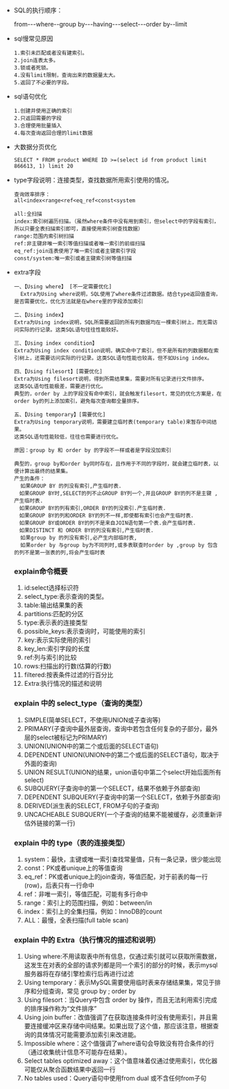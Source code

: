 - SQL的执行顺序：

  from---where--group by---having---select---order by--limit
  
- sql慢常见原因

  ```
  1.索引未匹配或者没有建索引。
  2.join连表太多。
  3.锁或者死锁。
  4.没有limit限制，查询出来的数据量太大。
  5.返回了不必要的字段。
  ```
  
- sql语句优化

  ```
  1.创建并使用正确的索引
  2.只返回需要的字段
  3.合理使用批量插入
  4.每次查询返回合理的limit数据
  ```

- 大数据分页优化

  ```
  SELECT * FROM product WHERE ID >=(select id from product limit 866613, 1) limit 20
  ```

  



- type字段说明：连接类型，查找数据所用索引使用的情况。

  ```
  查询效率排序：
  all<index<range<ref<eq_ref<const<system
  
  all:全扫描
  index:索引树遍历扫描。（虽然where条件中没有用到索引，但select中的字段有索引，所以只要全表扫描索引即可，直接使用索引树查找数据）
  range:范围内索引树扫描
  ref:非主键非唯一索引等值扫描或者唯一索引的前缀扫描
  eq_ref:join连表使用了唯一索引或者主键索引字段
  const/system:唯一索引或者主键索引树等值扫描
  ```

- extra字段

  ```
  一、【Using where】 [不一定需要优化]
  	Extra为Using where说明，SQL使用了where条件过滤数据。结合type返回值查询，是否需要优化，优化方法就是在where里的字段添加索引
  	
  二、【Using index】
  Extra为Using index说明，SQL所需要返回的所有列数据均在一棵索引树上，而无需访问实际的行记录。这类SQL语句往往性能较好。
  
  三、【Using index condition】
  Extra为Using index condition说明，确实命中了索引，但不是所有的列数据都在索引树上，还需要访问实际的行记录。这类SQL语句性能也较高，但不如Using index。
  
  四、【Using filesort】[需要优化]
  Extra为Using filesort说明，得到所需结果集，需要对所有记录进行文件排序。
  这类SQL语句性能极差，需要进行优化。
  典型的，order by 上的字段没有命中索引，就会触发filesort，常见的优化方案是，在order by的列上添加索引，避免每次查询都全量排序。
  
  五、【Using temporary】[需要优化]
  Extra为Using temporary说明，需要建立临时表(temporary table)来暂存中间结果。
  这类SQL语句性能较低，往往也需要进行优化。
  
  原因：group by 和 order by 的字段不一样或者是字段没加索引
  
  典型的，group by和order by同时存在，且作用于不同的字段时，就会建立临时表，以便计算出最终的结果集。
  产生的条件：
  	如果GROUP BY 的列没有索引,产生临时表.
  　如果GROUP BY时,SELECT的列不止GROUP BY列一个,并且GROUP BY的列不是主键 ,产生临时表.
  　如果GROUP BY的列有索引,ORDER BY的列没索引.产生临时表.
  　如果GROUP BY的列和ORDER BY的列不一样,即使都有索引也会产生临时表.
  　如果GROUP BY或ORDER BY的列不是来自JOIN语句第一个表.会产生临时表.
  　如果DISTINCT 和 ORDER BY的列没有索引,产生临时表.
    如果group by 的列没有索引,必产生内部临时表,
    如果order by 与group by为不同列时,或多表联查时order by ,group by 包含的列不是第一张表的列,将会产生临时表

  ```
  
  
  
  
  
  
  
  
  
  <!--以下是bak部分（来源：https://github.com/tcistangchuan/LeetCode/blob/master/Rocket.md）-->
  
  ### explain命令概要
  
  1. id:select选择标识符
  2. select_type:表示查询的类型。
  3. table:输出结果集的表
  4. partitions:匹配的分区
  5. type:表示表的连接类型
  6. possible_keys:表示查询时，可能使用的索引
  7. key:表示实际使用的索引
  8. key_len:索引字段的长度
  9. ref:列与索引的比较
  10. rows:扫描出的行数(估算的行数)
  11. filtered:按表条件过滤的行百分比
  12. Extra:执行情况的描述和说明
  
  ### explain 中的 select_type（查询的类型）
  
  1. SIMPLE(简单SELECT，不使用UNION或子查询等)
  2. PRIMARY(子查询中最外层查询，查询中若包含任何复杂的子部分，最外层的select被标记为PRIMARY)
  3. UNION(UNION中的第二个或后面的SELECT语句)
  4. DEPENDENT UNION(UNION中的第二个或后面的SELECT语句，取决于外面的查询)
  5. UNION RESULT(UNION的结果，union语句中第二个select开始后面所有select)
  6. SUBQUERY(子查询中的第一个SELECT，结果不依赖于外部查询)
  7. DEPENDENT SUBQUERY(子查询中的第一个SELECT，依赖于外部查询)
  8. DERIVED(派生表的SELECT, FROM子句的子查询)
  9. UNCACHEABLE SUBQUERY(一个子查询的结果不能被缓存，必须重新评估外链接的第一行)
  
  ### explain 中的 type（表的连接类型）
  
  1. system：最快，主键或唯一索引查找常量值，只有一条记录，很少能出现
  2. const：PK或者unique上的等值查询
  3. eq_ref：PK或者unique上的join查询，等值匹配，对于前表的每一行(row)，后表只有一行命中
  4. ref：非唯一索引，等值匹配，可能有多行命中
  5. range：索引上的范围扫描，例如：between/in
  6. index：索引上的全集扫描，例如：InnoDB的count
  7. ALL：最慢，全表扫描(full table scan)
  
  ### explain 中的 Extra（执行情况的描述和说明）
  
  1. Using where:不用读取表中所有信息，仅通过索引就可以获取所需数据，这发生在对表的全部的请求列都是同一个索引的部分的时候，表示mysql服务器将在存储引擎检索行后再进行过滤
  2. Using temporary：表示MySQL需要使用临时表来存储结果集，常见于排序和分组查询，常见 group by ; order by
  3. Using filesort：当Query中包含 order by 操作，而且无法利用索引完成的排序操作称为“文件排序”
  4. Using join buffer：改值强调了在获取连接条件时没有使用索引，并且需要连接缓冲区来存储中间结果。如果出现了这个值，那应该注意，根据查询的具体情况可能需要添加索引来改进能。
  5. Impossible where：这个值强调了where语句会导致没有符合条件的行（通过收集统计信息不可能存在结果）。
  6. Select tables optimized away：这个值意味着仅通过使用索引，优化器可能仅从聚合函数结果中返回一行
  7. No tables used：Query语句中使用from dual 或不含任何from子句
